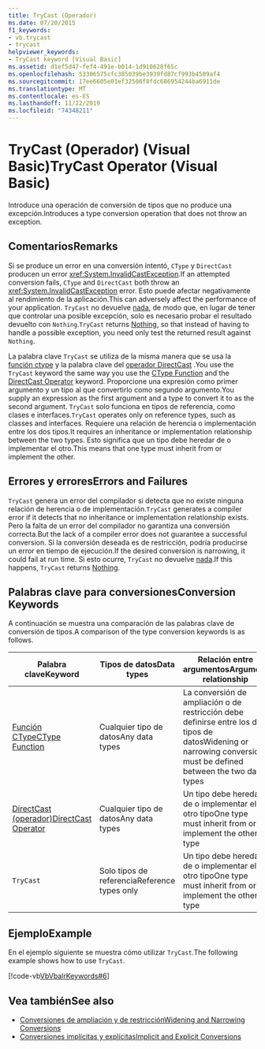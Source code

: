 ```yaml
---
title: TryCast (Operador)
ms.date: 07/20/2015
f1_keywords:
- vb.trycast
- trycast
helpviewer_keywords:
- TryCast keyword [Visual Basic]
ms.assetid: d1ef5d47-fef4-491e-b014-1d910628f65c
ms.openlocfilehash: 53306575cfc385039be3939fd87cf993b4509af4
ms.sourcegitcommit: 17ee6605e01ef32506f8fdc686954244ba6911de
ms.translationtype: MT
ms.contentlocale: es-ES
ms.lasthandoff: 11/22/2019
ms.locfileid: "74348211"
---
```

# <a name="trycast-operator-visual-basic"></a><span data-ttu-id="ec1dd-102">TryCast (Operador) (Visual Basic)</span><span class="sxs-lookup"><span data-stu-id="ec1dd-102">TryCast Operator (Visual Basic)</span></span>
<span data-ttu-id="ec1dd-103">Introduce una operación de conversión de tipos que no produce una excepción.</span><span class="sxs-lookup"><span data-stu-id="ec1dd-103">Introduces a type conversion operation that does not throw an exception.</span></span>  
  
## <a name="remarks"></a><span data-ttu-id="ec1dd-104">Comentarios</span><span class="sxs-lookup"><span data-stu-id="ec1dd-104">Remarks</span></span>  
 <span data-ttu-id="ec1dd-105">Si se produce un error en una conversión intentó, `CType` y `DirectCast` producen un error <xref:System.InvalidCastException>.</span><span class="sxs-lookup"><span data-stu-id="ec1dd-105">If an attempted conversion fails, `CType` and `DirectCast` both throw an <xref:System.InvalidCastException> error.</span></span> <span data-ttu-id="ec1dd-106">Esto puede afectar negativamente al rendimiento de la aplicación.</span><span class="sxs-lookup"><span data-stu-id="ec1dd-106">This can adversely affect the performance of your application.</span></span> <span data-ttu-id="ec1dd-107">`TryCast` no devuelve [nada](../../../visual-basic/language-reference/nothing.md), de modo que, en lugar de tener que controlar una posible excepción, solo es necesario probar el resultado devuelto con `Nothing`.</span><span class="sxs-lookup"><span data-stu-id="ec1dd-107">`TryCast` returns [Nothing](../../../visual-basic/language-reference/nothing.md), so that instead of having to handle a possible exception, you need only test the returned result against `Nothing`.</span></span>  
  
 <span data-ttu-id="ec1dd-108">La palabra clave `TryCast` se utiliza de la misma manera que se usa la [función ctype](../../../visual-basic/language-reference/functions/ctype-function.md) y la palabra clave del [operador DirectCast](../../../visual-basic/language-reference/operators/directcast-operator.md) .</span><span class="sxs-lookup"><span data-stu-id="ec1dd-108">You use the `TryCast` keyword the same way you use the [CType Function](../../../visual-basic/language-reference/functions/ctype-function.md) and the [DirectCast Operator](../../../visual-basic/language-reference/operators/directcast-operator.md) keyword.</span></span> <span data-ttu-id="ec1dd-109">Proporcione una expresión como primer argumento y un tipo al que convertirlo como segundo argumento.</span><span class="sxs-lookup"><span data-stu-id="ec1dd-109">You supply an expression as the first argument and a type to convert it to as the second argument.</span></span> <span data-ttu-id="ec1dd-110">`TryCast` solo funciona en tipos de referencia, como clases e interfaces.</span><span class="sxs-lookup"><span data-stu-id="ec1dd-110">`TryCast` operates only on reference types, such as classes and interfaces.</span></span> <span data-ttu-id="ec1dd-111">Requiere una relación de herencia o implementación entre los dos tipos.</span><span class="sxs-lookup"><span data-stu-id="ec1dd-111">It requires an inheritance or implementation relationship between the two types.</span></span> <span data-ttu-id="ec1dd-112">Esto significa que un tipo debe heredar de o implementar el otro.</span><span class="sxs-lookup"><span data-stu-id="ec1dd-112">This means that one type must inherit from or implement the other.</span></span>  
  
## <a name="errors-and-failures"></a><span data-ttu-id="ec1dd-113">Errores y errores</span><span class="sxs-lookup"><span data-stu-id="ec1dd-113">Errors and Failures</span></span>  
 <span data-ttu-id="ec1dd-114">`TryCast` genera un error del compilador si detecta que no existe ninguna relación de herencia o de implementación.</span><span class="sxs-lookup"><span data-stu-id="ec1dd-114">`TryCast` generates a compiler error if it detects that no inheritance or implementation relationship exists.</span></span> <span data-ttu-id="ec1dd-115">Pero la falta de un error del compilador no garantiza una conversión correcta.</span><span class="sxs-lookup"><span data-stu-id="ec1dd-115">But the lack of a compiler error does not guarantee a successful conversion.</span></span> <span data-ttu-id="ec1dd-116">Si la conversión deseada es de restricción, podría producirse un error en tiempo de ejecución.</span><span class="sxs-lookup"><span data-stu-id="ec1dd-116">If the desired conversion is narrowing, it could fail at run time.</span></span> <span data-ttu-id="ec1dd-117">Si esto ocurre, `TryCast` no devuelve [nada](../../../visual-basic/language-reference/nothing.md).</span><span class="sxs-lookup"><span data-stu-id="ec1dd-117">If this happens, `TryCast` returns [Nothing](../../../visual-basic/language-reference/nothing.md).</span></span>  
  
## <a name="conversion-keywords"></a><span data-ttu-id="ec1dd-118">Palabras clave para conversiones</span><span class="sxs-lookup"><span data-stu-id="ec1dd-118">Conversion Keywords</span></span>  
 <span data-ttu-id="ec1dd-119">A continuación se muestra una comparación de las palabras clave de conversión de tipos.</span><span class="sxs-lookup"><span data-stu-id="ec1dd-119">A comparison of the type conversion keywords is as follows.</span></span>  
  
|<span data-ttu-id="ec1dd-120">Palabra clave</span><span class="sxs-lookup"><span data-stu-id="ec1dd-120">Keyword</span></span>|<span data-ttu-id="ec1dd-121">Tipos de datos</span><span class="sxs-lookup"><span data-stu-id="ec1dd-121">Data types</span></span>|<span data-ttu-id="ec1dd-122">Relación entre argumentos</span><span class="sxs-lookup"><span data-stu-id="ec1dd-122">Argument relationship</span></span>|<span data-ttu-id="ec1dd-123">Error en tiempo de ejecución</span><span class="sxs-lookup"><span data-stu-id="ec1dd-123">Run-time failure</span></span>|  
|---|---|---|---|  
|[<span data-ttu-id="ec1dd-124">Función CType</span><span class="sxs-lookup"><span data-stu-id="ec1dd-124">CType Function</span></span>](../../../visual-basic/language-reference/functions/ctype-function.md)|<span data-ttu-id="ec1dd-125">Cualquier tipo de datos</span><span class="sxs-lookup"><span data-stu-id="ec1dd-125">Any data types</span></span>|<span data-ttu-id="ec1dd-126">La conversión de ampliación o de restricción debe definirse entre los dos tipos de datos</span><span class="sxs-lookup"><span data-stu-id="ec1dd-126">Widening or narrowing conversion must be defined between the two data types</span></span>|<span data-ttu-id="ec1dd-127">Produce <xref:System.InvalidCastException></span><span class="sxs-lookup"><span data-stu-id="ec1dd-127">Throws <xref:System.InvalidCastException></span></span>|  
|[<span data-ttu-id="ec1dd-128">DirectCast (operador)</span><span class="sxs-lookup"><span data-stu-id="ec1dd-128">DirectCast Operator</span></span>](../../../visual-basic/language-reference/operators/directcast-operator.md)|<span data-ttu-id="ec1dd-129">Cualquier tipo de datos</span><span class="sxs-lookup"><span data-stu-id="ec1dd-129">Any data types</span></span>|<span data-ttu-id="ec1dd-130">Un tipo debe heredar de o implementar el otro tipo</span><span class="sxs-lookup"><span data-stu-id="ec1dd-130">One type must inherit from or implement the other type</span></span>|<span data-ttu-id="ec1dd-131">Produce <xref:System.InvalidCastException></span><span class="sxs-lookup"><span data-stu-id="ec1dd-131">Throws <xref:System.InvalidCastException></span></span>|  
|`TryCast`|<span data-ttu-id="ec1dd-132">Solo tipos de referencia</span><span class="sxs-lookup"><span data-stu-id="ec1dd-132">Reference types only</span></span>|<span data-ttu-id="ec1dd-133">Un tipo debe heredar de o implementar el otro tipo</span><span class="sxs-lookup"><span data-stu-id="ec1dd-133">One type must inherit from or implement the other type</span></span>|<span data-ttu-id="ec1dd-134">No devuelve [nada](../../../visual-basic/language-reference/nothing.md)</span><span class="sxs-lookup"><span data-stu-id="ec1dd-134">Returns [Nothing](../../../visual-basic/language-reference/nothing.md)</span></span>|  
  
## <a name="example"></a><span data-ttu-id="ec1dd-135">Ejemplo</span><span class="sxs-lookup"><span data-stu-id="ec1dd-135">Example</span></span>  
 <span data-ttu-id="ec1dd-136">En el ejemplo siguiente se muestra cómo utilizar `TryCast`.</span><span class="sxs-lookup"><span data-stu-id="ec1dd-136">The following example shows how to use `TryCast`.</span></span>  
  
 [!code-vb[VbVbalrKeywords#6](~/samples/snippets/visualbasic/VS_Snippets_VBCSharp/VbVbalrKeywords/VB/Class1.vb#6)]  
  
## <a name="see-also"></a><span data-ttu-id="ec1dd-137">Vea también</span><span class="sxs-lookup"><span data-stu-id="ec1dd-137">See also</span></span>

- [<span data-ttu-id="ec1dd-138">Conversiones de ampliación y de restricción</span><span class="sxs-lookup"><span data-stu-id="ec1dd-138">Widening and Narrowing Conversions</span></span>](../../../visual-basic/programming-guide/language-features/data-types/widening-and-narrowing-conversions.md)
- [<span data-ttu-id="ec1dd-139">Conversiones implícitas y explícitas</span><span class="sxs-lookup"><span data-stu-id="ec1dd-139">Implicit and Explicit Conversions</span></span>](../../../visual-basic/programming-guide/language-features/data-types/implicit-and-explicit-conversions.md)
